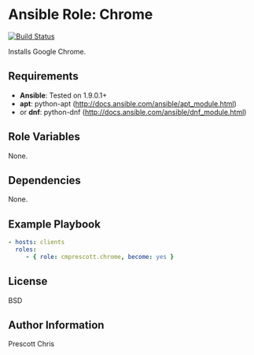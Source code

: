 Ansible Role: Chrome
=========
[![Build Status](https://travis-ci.org/cmprescott/ansible-role-chrome.svg?branch=master)](https://travis-ci.org/cmprescott/ansible-role-chrome)

Installs Google Chrome.

Requirements
------------

- **Ansible**: Tested on 1.9.0.1+
- **apt**: python-apt (http://docs.ansible.com/ansible/apt_module.html)
- or **dnf**: python-dnf (http://docs.ansible.com/ansible/dnf_module.html)

Role Variables
--------------

None.

Dependencies
------------

None.

Example Playbook
----------------

```yaml
- hosts: clients
  roles:
     - { role: cmprescott.chrome, become: yes }
```

License
-------

BSD

Author Information
------------------

Prescott Chris
